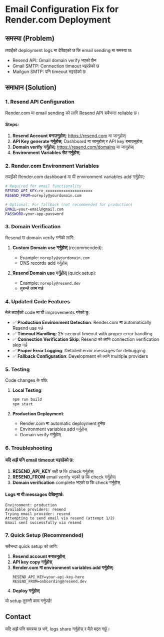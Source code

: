 # Email Configuration Fix for Render.com Deployment

## समस्या (Problem)
तपाईंको deployment logs मा देखिएको छ कि email sending मा समस्या छ:
- Resend API: Gmail domain verify भएको छैन
- Gmail SMTP: Connection timeout भइरहेको छ
- Mailgun SMTP: पनि timeout भइरहेको छ

## समाधान (Solution)

### 1. Resend API Configuration
Render.com मा email sending को लागि Resend API सबैभन्दा reliable छ।

#### Steps:
1. **Resend Account बनाउनुहोस्**: https://resend.com मा जानुहोस्
2. **API Key generate गर्नुहोस्**: Dashboard मा जानुहोस् र API key बनाउनुहोस्
3. **Domain verify गर्नुहोस्**: https://resend.com/domains मा जानुहोस्
4. **Environment Variables सेट गर्नुहोस्**:

### 2. Render.com Environment Variables
तपाईंको Render.com dashboard मा यी environment variables add गर्नुहोस्:

```bash
# Required for email functionality
RESEND_API_KEY=re_xxxxxxxxxxxxxxxxxxxxx
RESEND_FROM=noreply@yourdomain.com

# Optional: For fallback (not recommended for production)
EMAIL=your-email@gmail.com
PASSWORD=your-app-password
```

### 3. Domain Verification
Resend मा domain verify गर्नको लागि:

1. **Custom Domain use गर्नुहोस्** (recommended):
   - Example: `noreply@yourdomain.com`
   - DNS records add गर्नुहोस्

2. **Resend Domain use गर्नुहोस्** (quick setup):
   - Example: `noreply@resend.dev`
   - तुरुन्तै काम गर्छ

### 4. Updated Code Features
मैले तपाईंको code मा यी improvements गरेको छु:

- ✅ **Production Environment Detection**: Render.com मा automatically Resend use गर्छ
- ✅ **Timeout Handling**: 25-second timeout with proper error handling
- ✅ **Connection Verification Skip**: Resend को लागि connection verification skip गर्छ
- ✅ **Proper Error Logging**: Detailed error messages for debugging
- ✅ **Fallback Configuration**: Development को लागि multiple providers

### 5. Testing
Code changes के पछि:

1. **Local Testing**:
   ```bash
   npm run build
   npm start
   ```

2. **Production Deployment**:
   - Render.com मा automatic deployment हुनेछ
   - Environment variables add गर्नुहोस्
   - Domain verify गर्नुहोस्

### 6. Troubleshooting

#### यदि अझै पनि email timeout भइरहेको छ:
1. **RESEND_API_KEY** सही छ कि check गर्नुहोस्
2. **RESEND_FROM** email verify भएको छ कि check गर्नुहोस्
3. **Domain verification** complete भएको छ कि check गर्नुहोस्

#### Logs मा यी messages देखिनुपर्छ:
```
Environment: production
Available providers: resend
Trying email provider: resend
Attempting to send email via resend (attempt 1/2)
Email sent successfully via resend
```

### 7. Quick Setup (Recommended)
सबैभन्दा quick setup को लागि:

1. **Resend account बनाउनुहोस्**
2. **API key copy गर्नुहोस्**
3. **Render.com मा environment variables add गर्नुहोस्**:
   ```
   RESEND_API_KEY=your-api-key-here
   RESEND_FROM=onboarding@resend.dev
   ```
4. **Deploy गर्नुहोस्**

यो setup तुरुन्तै काम गर्नुपर्छ!

## Contact
यदि अझै पनि समस्या छ भने, logs share गर्नुहोस् र मैले मद्दत गर्छु।
